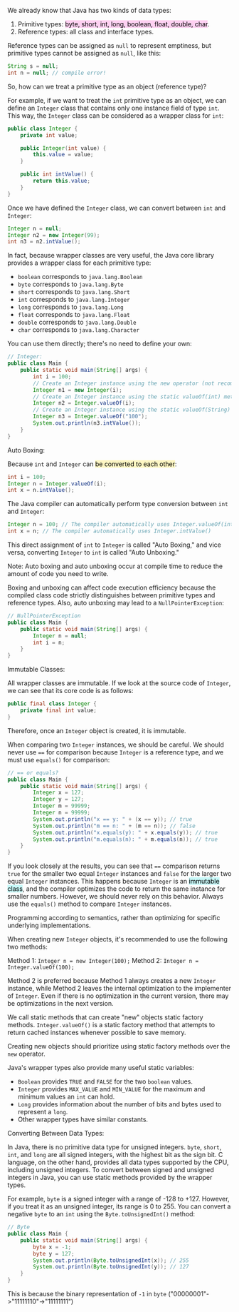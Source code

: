 We already know that Java has two kinds of data types:

1. Primitive types: <mark style="background: #FFB8EBA6;">byte, short, int, long, boolean, float, double, char</mark>.
2. Reference types: all class and interface types.

Reference types can be assigned as `null` to represent emptiness, but primitive types cannot be assigned as `null`, like this:

```java
String s = null;
int n = null; // compile error!
```

So, how can we treat a primitive type as an object (reference type)?

For example, if we want to treat the `int` primitive type as an object, we can define an `Integer` class that contains only one instance field of type `int`. This way, the `Integer` class can be considered as a wrapper class for `int`:

```java
public class Integer {
    private int value;

    public Integer(int value) {
        this.value = value;
    }

    public int intValue() {
        return this.value;
    }
}
```

Once we have defined the `Integer` class, we can convert between `int` and `Integer`:

```java
Integer n = null;
Integer n2 = new Integer(99);
int n3 = n2.intValue();
```

In fact, because wrapper classes are very useful, the Java core library provides a wrapper class for each primitive type:

- `boolean` corresponds to `java.lang.Boolean`
- `byte` corresponds to `java.lang.Byte`
- `short` corresponds to `java.lang.Short`
- `int` corresponds to `java.lang.Integer`
- `long` corresponds to `java.lang.Long`
- `float` corresponds to `java.lang.Float`
- `double` corresponds to `java.lang.Double`
- `char` corresponds to `java.lang.Character`

You can use them directly; there's no need to define your own:

```java
// Integer:
public class Main {
    public static void main(String[] args) {
        int i = 100;
        // Create an Integer instance using the new operator (not recommended, generates a compilation warning):
        Integer n1 = new Integer(i);
        // Create an Integer instance using the static valueOf(int) method:
        Integer n2 = Integer.valueOf(i);
        // Create an Integer instance using the static valueOf(String) method:
        Integer n3 = Integer.valueOf("100");
        System.out.println(n3.intValue());
    }
}
```

Auto Boxing:

Because `int` and `Integer` can <mark style="background: #FFF3A3A6;">be converted to each other</mark>:

```java
int i = 100;
Integer n = Integer.valueOf(i);
int x = n.intValue();
```

The Java compiler can automatically perform type conversion between `int` and `Integer`:

```java
Integer n = 100; // The compiler automatically uses Integer.valueOf(int)
int x = n; // The compiler automatically uses Integer.intValue()
```

This direct assignment of `int` to `Integer` is called "Auto Boxing," and vice versa, converting `Integer` to `int` is called "Auto Unboxing."

Note: Auto boxing and auto unboxing occur at compile time to reduce the amount of code you need to write.

Boxing and unboxing can affect code execution efficiency because the compiled class code strictly distinguishes between primitive types and reference types. Also, auto unboxing may lead to a `NullPointerException`:

```java
// NullPointerException
public class Main {
    public static void main(String[] args) {
        Integer n = null;
        int i = n;
    }
}
```

Immutable Classes:

All wrapper classes are immutable. If we look at the source code of `Integer`, we can see that its core code is as follows:

```java
public final class Integer {
    private final int value;
}
```

Therefore, once an `Integer` object is created, it is immutable.

When comparing two `Integer` instances, we should be careful. We should never use `==` for comparison because `Integer` is a reference type, and we must use `equals()` for comparison:

```java
// == or equals?
public class Main {
    public static void main(String[] args) {
        Integer x = 127;
        Integer y = 127;
        Integer m = 99999;
        Integer n = 99999;
        System.out.println("x == y: " + (x == y)); // true
        System.out.println("m == n: " + (m == n)); // false
        System.out.println("x.equals(y): " + x.equals(y)); // true
        System.out.println("m.equals(n): " + m.equals(n)); // true
    }
}
```

If you look closely at the results, you can see that `==` comparison returns `true` for the smaller two equal `Integer` instances and `false` for the larger two equal `Integer` instances. This happens because `Integer` is an <mark style="background: #ABF7F7A6;">immutable class</mark>, and the compiler optimizes the code to return the same instance for smaller numbers. However, we should never rely on this behavior. Always use the `equals()` method to compare `Integer` instances.

Programming according to semantics, rather than optimizing for specific underlying implementations.

When creating new `Integer` objects, it's recommended to use the following two methods:

Method 1: `Integer n = new Integer(100);`
Method 2: `Integer n = Integer.valueOf(100);`

Method 2 is preferred because Method 1 always creates a new `Integer` instance, while Method 2 leaves the internal optimization to the implementer of `Integer`. Even if there is no optimization in the current version, there may be optimizations in the next version.

We call static methods that can create "new" objects static factory methods. `Integer.valueOf()` is a static factory method that attempts to return cached instances whenever possible to save memory.

Creating new objects should prioritize using static factory methods over the `new` operator.

Java's wrapper types also provide many useful static variables:

- `Boolean` provides `TRUE` and `FALSE` for the two `boolean` values.
- `Integer` provides `MAX_VALUE` and `MIN_VALUE` for the maximum and minimum values an `int` can hold.
- `Long` provides information about the number of bits and bytes used to represent a `long`.
- Other wrapper types have similar constants.

Converting Between Data Types:

In Java, there is no primitive data type for unsigned integers. `byte`, `short`, `int`, and `long` are all signed integers, with the highest bit as the sign bit. C language, on the other hand, provides all data types supported by the CPU, including unsigned integers. To convert between signed and unsigned integers in Java, you can use static methods provided by the wrapper types.

For example, `byte` is a signed integer with a range of -128 to +127. However, if you treat it as an unsigned integer, its range is 0 to 255. You can convert a negative `byte` to an `int` using the `Byte.toUnsignedInt()` method:

```java
// Byte
public class Main {
    public static void main(String[] args) {
        byte x = -1;
        byte y = 127;
        System.out.println(Byte.toUnsignedInt(x)); // 255
        System.out.println(Byte.toUnsignedInt(y)); // 127
    }
}
```

This is because the binary representation of `-1` in `byte` ("00000001"->"11111110"->"11111111")